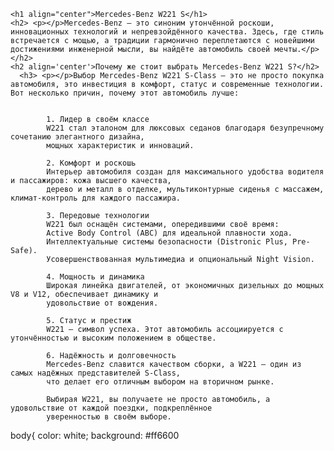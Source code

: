 <html>
  <head> 
    <title>Mercedes-Benz w221-S</title>
    <link real="stylesheet" href="bambam.css">
  </head>
  <body>
    
    <h1 align="center">Mercedes-Benz W221 S</h1>
    <h2> <p></p>Mercedes-Benz — это синоним утончённой роскоши, инновационных технологий и непревзойдённого качества. Здесь, где стиль встречается с мощью, а традиции гармонично переплетаются с новейшими достижениями инженерной мысли, вы найдёте автомобиль своей мечты.</p></h2>
    <h2 align='center'>Почему же стоит выбрать Mercedes-Benz W221 S?</h2>
      <h3> <p></p>Выбор Mercedes-Benz W221 S-Class — это не просто покупка автомобиля, это инвестиция в комфорт, статус и современные технологии. Вот несколько причин, почему этот автомобиль лучше: 


            1. Лидер в своём классе
            W221 стал эталоном для люксовых седанов благодаря безупречному сочетанию элегантного дизайна, 
            мощных характеристик и инноваций.
        
            2. Комфорт и роскошь
            Интерьер автомобиля создан для максимального удобства водителя и пассажиров: кожа высшего качества,
            дерево и металл в отделке, мультиконтурные сиденья с массажем, климат-контроль для каждого пассажира.
            
            3. Передовые технологии
            W221 был оснащён системами, опередившими своё время:
            Active Body Control (ABC) для идеальной плавности хода.
            Интеллектуальные системы безопасности (Distronic Plus, Pre-Safe).
            Усовершенствованная мультимедиа и опциональный Night Vision.
            
            4. Мощность и динамика
            Широкая линейка двигателей, от экономичных дизельных до мощных V8 и V12, обеспечивает динамику и
            удовольствие от вождения.
            
            5. Статус и престиж
            W221 — символ успеха. Этот автомобиль ассоциируется с утончённостью и высоким положением в обществе.
            
            6. Надёжность и долговечность
            Mercedes-Benz славится качеством сборки, а W221 — один из самых надёжных представителей S-Class,
            что делает его отличным выбором на вторичном рынке.
            
            Выбирая W221, вы получаете не просто автомобиль, а удовольствие от каждой поездки, подкреплённое
            уверенностью в своём выборе.


</h3>
  </body>
</html>

body{
  color: white;
  background: #ff6600
